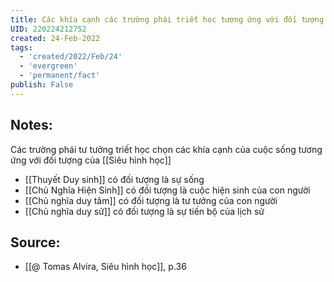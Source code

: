 ```yaml
---
title: Các khía cạnh các trường phái triết học tương ứng với đối tượng của siêu hình học
UID: 220224212752
created: 24-Feb-2022
tags:
  - 'created/2022/Feb/24'
  - 'evergreen'
  - 'permanent/fact'
publish: False
---
```

## Notes:
Các trường phái tư tưởng triết học chọn các khía cạnh của cuộc sống tương ứng với đối tượng của [[Siêu hình học]]

- [[Thuyết Duy sinh]] có đối tượng là sự sống
- [[Chủ Nghĩa Hiện Sinh]] có đối tượng là cuộc hiện sinh của con người
- [[Chủ nghĩa duy tâm]] có đối tượng là tư tưởng của con người
- [[Chủ nghĩa duy sử]] có đối tượng là sự tiến bộ của lịch sử

## Source:
- [[@ Tomas Alvira, Siêu hình học]], p.36




